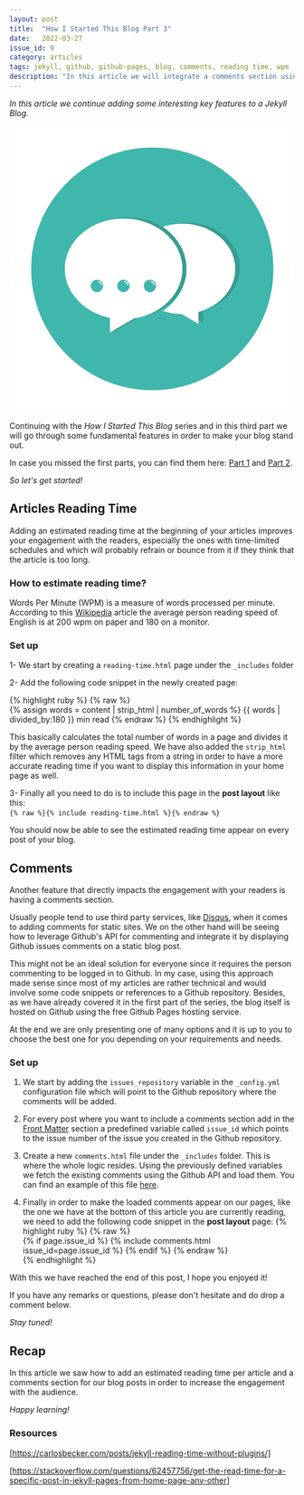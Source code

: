 ```yaml
---
layout: post
title:  "How I Started This Blog Part 3"
date:   2022-03-27
issue_id: 9
category: articles
tags: jekyll, github, github-pages, blog, comments, reading time, wpm
description: "In this article we will integrate a comments section using Github comments API and add an estimated reading time to our articles"
---
```


*In this article we continue adding some interesting key features to a Jekyll Blog.* 

![image](/assets/images/articles/7_how_i_started_this_blog_part_3.png)

Continuing with the *How I Started This Blog* series and in this third part we will go through some fundamental features in order to make your blog stand out.

In case you missed the first parts, you can find them here: [Part 1] and [Part 2]. 

*So let's get started!* 

## Articles Reading Time ##

Adding an estimated reading time at the beginning of your articles improves your engagement with the readers, especially the ones with time-limited schedules and which will probably refrain or bounce from it if they think that the article is too long. 

### How to estimate reading time? ###

Words Per Minute (WPM) is a measure of words processed per minute. According to this [Wikipedia] article the average person reading speed of English is at 200 wpm on paper and 180 on a monitor. 

### Set up ###

1- We start by creating a `reading-time.html` page under the `_includes` folder

2- Add the following code snippet in the newly created page: 

   {% highlight ruby %}
   {% raw %}   
   <span class="reading-time" title="Estimated read time">
   {% assign words = content | strip_html | number_of_words %}
   {{ words | divided_by:180 }} min read
   </span>
   {% endraw %}
   {% endhighlight %}

   This basically calculates the total number of words in a page and divides it by the average person reading speed. 
   We have also added the `strip_html` filter which removes any HTML tags from a string in order to have a more accurate reading time if you want to display this information in your home page as well. 

3- Finally all you need to do is to include this page in the **post layout** like this:  
   `{% raw %}{% include reading-time.html %}{% endraw %}` 

You should now be able to see the estimated reading time appear on every post of your blog.   

## Comments ##

Another feature that directly impacts the engagement with your readers is having a comments section. 

Usually people tend to use third party services, like [Disqus], when it comes to adding comments for static sites. 
We on the other hand will be seeing how to leverage Github's API for commenting and integrate it by displaying Github issues comments on a static blog post.  

This might not be an ideal solution for everyone since it requires the person commenting to be logged in to Github. 
In my case, using this approach made sense since most of my articles are rather technical and would involve some code snippets or references to a Github repository. 
Besides, as we have already covered it in the first part of the series, the blog itself is hosted on Github using the free Github Pages hosting service. 

At the end we are only presenting one of many options and it is up to you to choose the best one for you depending on your requirements and needs.  

### Set up ###

1. We start by adding the `issues_repository` variable in the `_config.yml` configuration file which will point to the Github repository where the comments will be added. 

2. For every post where you want to include a comments section add in the [Front Matter] section a predefined variable called `issue_id` which points to the issue number of the issue you created in the Github repository. 
  
3. Create a new `comments.html` file under the `_includes` folder. This is where the whole logic resides. Using the previously defined variables we fetch the existing comments using the Github API and load them. 
   You can find an example of this file [here].  

4. Finally in order to make the loaded comments appear on our pages, like the one we have at the bottom of this article you are currently reading, we need to add the following code snippet in the **post layout** page:
   {% highlight ruby %} 
   {% raw %}   
   {% if page.issue_id %}
	{% include comments.html issue_id=page.issue_id %}
   {% endif %}
   {% endraw %}   
   {% endhighlight %}

With this we have reached the end of this post, I hope you enjoyed it! 

If you have any remarks or questions, please don't hesitate and do drop a comment below. 

*Stay tuned!*

## Recap ## 

In this article we saw how to add an estimated reading time per article and a comments section for our blog posts in order to increase the engagement with the audience. 

*Happy learning!*

### Resources ###

[https://carlosbecker.com/posts/jekyll-reading-time-without-plugins/]

[https://stackoverflow.com/questions/62457756/get-the-read-time-for-a-specific-post-in-jekyll-pages-from-home-page-any-other]

[Part 1]: https://firasesbai.github.io/articles/2021/10/07/how-i-started-this-blog.html
[Part 2]: https://firasesbai.github.io/articles/2022/03/23/how-i-started-this-blog-part-2.html 
[Wikipedia]: https://en.wikipedia.org/wiki/Words_per_minute 
[Disqus]: https://disqus.com/ 
[Front Matter]: https://jekyllrb.com/docs/front-matter/ 
[here]: https://github.com/firasesbai/firasesbai.github.io/blob/master/_includes/comments.html

[https://carlosbecker.com/posts/jekyll-reading-time-without-plugins/]: [https://carlosbecker.com/posts/jekyll-reading-time-without-plugins/]
[https://stackoverflow.com/questions/62457756/get-the-read-time-for-a-specific-post-in-jekyll-pages-from-home-page-any-other]: [https://stackoverflow.com/questions/62457756/get-the-read-time-for-a-specific-post-in-jekyll-pages-from-home-page-any-other]

